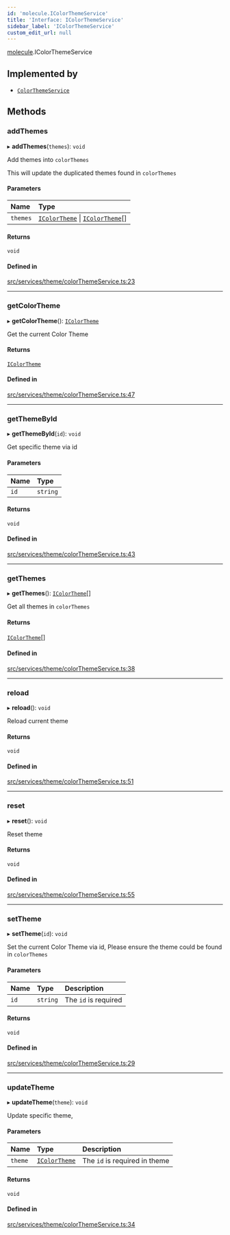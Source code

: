 ```yaml
---
id: 'molecule.IColorThemeService'
title: 'Interface: IColorThemeService'
sidebar_label: 'IColorThemeService'
custom_edit_url: null
---
```


[molecule](../namespaces/molecule).IColorThemeService

## Implemented by

-   [`ColorThemeService`](../classes/molecule.ColorThemeService)

## Methods

### addThemes

▸ **addThemes**(`themes`): `void`

Add themes into `colorThemes`

This will update the duplicated themes found in `colorThemes`

#### Parameters

| Name     | Type                                                                             |
| :------- | :------------------------------------------------------------------------------- |
| `themes` | [`IColorTheme`](molecule.IColorTheme) \| [`IColorTheme`](molecule.IColorTheme)[] |

#### Returns

`void`

#### Defined in

[src/services/theme/colorThemeService.ts:23](https://github.com/DTStack/molecule/blob/1b0aa04/src/services/theme/colorThemeService.ts#L23)

---

### getColorTheme

▸ **getColorTheme**(): [`IColorTheme`](molecule.IColorTheme)

Get the current Color Theme

#### Returns

[`IColorTheme`](molecule.IColorTheme)

#### Defined in

[src/services/theme/colorThemeService.ts:47](https://github.com/DTStack/molecule/blob/1b0aa04/src/services/theme/colorThemeService.ts#L47)

---

### getThemeById

▸ **getThemeById**(`id`): `void`

Get specific theme via id

#### Parameters

| Name | Type     |
| :--- | :------- |
| `id` | `string` |

#### Returns

`void`

#### Defined in

[src/services/theme/colorThemeService.ts:43](https://github.com/DTStack/molecule/blob/1b0aa04/src/services/theme/colorThemeService.ts#L43)

---

### getThemes

▸ **getThemes**(): [`IColorTheme`](molecule.IColorTheme)[]

Get all themes in `colorThemes`

#### Returns

[`IColorTheme`](molecule.IColorTheme)[]

#### Defined in

[src/services/theme/colorThemeService.ts:38](https://github.com/DTStack/molecule/blob/1b0aa04/src/services/theme/colorThemeService.ts#L38)

---

### reload

▸ **reload**(): `void`

Reload current theme

#### Returns

`void`

#### Defined in

[src/services/theme/colorThemeService.ts:51](https://github.com/DTStack/molecule/blob/1b0aa04/src/services/theme/colorThemeService.ts#L51)

---

### reset

▸ **reset**(): `void`

Reset theme

#### Returns

`void`

#### Defined in

[src/services/theme/colorThemeService.ts:55](https://github.com/DTStack/molecule/blob/1b0aa04/src/services/theme/colorThemeService.ts#L55)

---

### setTheme

▸ **setTheme**(`id`): `void`

Set the current Color Theme via id,
Please ensure the theme could be found in `colorThemes`

#### Parameters

| Name | Type     | Description          |
| :--- | :------- | :------------------- |
| `id` | `string` | The `id` is required |

#### Returns

`void`

#### Defined in

[src/services/theme/colorThemeService.ts:29](https://github.com/DTStack/molecule/blob/1b0aa04/src/services/theme/colorThemeService.ts#L29)

---

### updateTheme

▸ **updateTheme**(`theme`): `void`

Update specific theme,

#### Parameters

| Name    | Type                                  | Description                   |
| :------ | :------------------------------------ | :---------------------------- |
| `theme` | [`IColorTheme`](molecule.IColorTheme) | The `id` is required in theme |

#### Returns

`void`

#### Defined in

[src/services/theme/colorThemeService.ts:34](https://github.com/DTStack/molecule/blob/1b0aa04/src/services/theme/colorThemeService.ts#L34)
